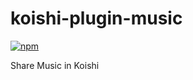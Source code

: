 # koishi-plugin-music

[![npm](https://img.shields.io/npm/v/koishi-plugin-music?style=flat-square)](https://www.npmjs.com/package/koishi-plugin-music)

Share Music in Koishi
